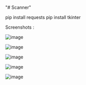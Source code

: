 "# Scanner" 

pip install requests
pip install tkinter

Screenshots :

![image](https://github.com/HoussamEDGE/Scanner/assets/99811097/dd899d20-0bc1-43da-99c9-023fe5d3eeb1)


![image](https://github.com/HoussamEDGE/Scanner/assets/99811097/b4b1de4b-0509-4ac3-85a5-917208c7ded1)


![image](https://github.com/HoussamEDGE/Scanner/assets/99811097/9492f55d-981c-4c80-a9d8-257430c21acd)


![image](https://github.com/HoussamEDGE/Scanner/assets/99811097/5c1a0d51-5cbd-4c9d-a862-7f6c1a877ae0)


![image](https://github.com/HoussamEDGE/Scanner/assets/99811097/08c412f8-d504-4375-8aec-f79b9ea6f3eb)
